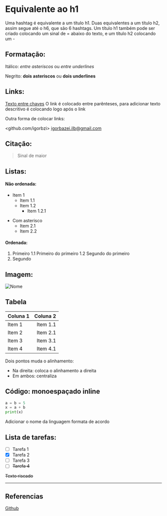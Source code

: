 # Equivalente ao h1

Uma hashtag é equivalente a um título h1. Duas equivalentes a um título h2, assim segue até o h6, que são 6 hashtags.
Um título h1 também pode ser criado colocando um sinal de = abaixo do texto, e um título h2 colocando um -

Formatação:
-
Itálico: *entre asteriscos* ou _entre underlines_

Negrito: **dois asteriscos** ou __dois underlines__

Links:
-

[Texto entre chaves](github.com\igorbzi "Texto descritivo")
O link é colocado entre parênteses, para adicionar texto descritivo é colocando logo após o link

Outra forma de colocar links:

<github.com/igorbzi>
<igorbazei.ilb@gmail.com>

Citação:
-

> Sinal de maior

Listas:
-
#### Não ordenada:

- Item 1
  - Item 1.1
  - Item 1.2
    - Item 1.2.1

* Com asterisco
   * Item 2.1
   * Item 2.2

#### Ordenada:

1. Primeiro
   1.1 Primeiro do primeiro
   1.2 Segundo do primeiro
1. Segundo

Imagem:
-

![Nome](https://miro.medium.com/v2/resize:fit:400/1*hX_l9M_WJkaupAwEwB7mZQ.png)

## Tabela

Coluna 1 | Coluna 2
---------|----------:
Item 1 | Item 1.1
Item 2 | Item 2.1
Item 3 | Item 3.1
Item 4 | Item 4.1

Dois pontos muda o alinhamento:
* Na direita: coloca o alinhamento a direita
* Em ambos: centraliza

## Código: monoespaçado inline

```python
a = b = 5
x = a + b
print(x)
```

Adicionar o nome da linguagem formata de acordo

## Lista de tarefas:

- [ ] Tarefa 1
- [x] Tarefa 2
- [ ] Tarefa 3
- [ ] ~~Tarefa 4~~

~~Texto riscado~~

---
## Referencias

[Github][link_git]

[link_git]: https://github/igorbzi.com